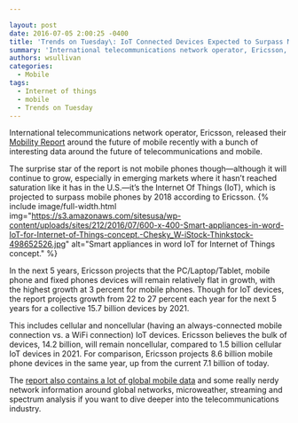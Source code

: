 ```yaml
---

layout: post
date: 2016-07-05 2:00:25 -0400
title: 'Trends on Tuesday\: IoT Connected Devices Expected to Surpass Mobile Phones by 2018'
summary: 'International telecommunications network operator, Ericsson, released their Mobility Report around the future of mobile recently with a bunch of interesting data around the future of telecommunications and mobile. The surprise star of the report is not mobile phones though&mdash;although it will continue to grow, especially in emerging markets where it hasn&rsquo;t reached saturation like it'
authors: wsullivan
categories:
  - Mobile
tags:
  - Internet of things
  - mobile
  - Trends on Tuesday
---
```


International telecommunications network operator, Ericsson, released their [Mobility Report](https://www.ericsson.com/mobility-report) around the future of mobile recently with a bunch of interesting data around the future of telecommunications and mobile.

The surprise star of the report is not mobile phones though—although it will continue to grow, especially in emerging markets where it hasn’t reached saturation like it has in the U.S.—it’s the Internet Of Things (IoT), which is projected to surpass mobile phones by 2018 according to Ericsson. 
{% include image/full-width.html img="https://s3.amazonaws.com/sitesusa/wp-content/uploads/sites/212/2016/07/600-x-400-Smart-appliances-in-word-IoT-for-Internet-of-Things-concept.-Chesky_W-iStock-Thinkstock-498652526.jpg" alt="Smart appliances in word IoT for Internet of Things concept." %} 

In the next 5 years, Ericsson projects that the PC/Laptop/Tablet, mobile phone and fixed phones devices will remain relatively flat in growth, with the highest growth at 3 percent for mobile phones. Though for IoT devices, the report projects growth from 22 to 27 percent each year for the next 5 years for a collective 15.7 billion devices by 2021.

This includes cellular and noncellular (having an always-connected mobile connection vs. a WiFi connection) IoT devices. Ericsson believes the bulk of devices, 14.2 billion, will remain noncellular, compared to 1.5 billion cellular IoT devices in 2021. For comparison, Ericsson projects 8.6 billion mobile phone devices in the same year, up from the current 7.1 billion of today.

The [report also contains a lot of global mobile data](https://www.ericsson.com/res/docs/2016/ericsson-mobility-report-2016.pdf) and some really nerdy network information around global networks, microweather, streaming and spectrum analysis if you want to dive deeper into the telecommunications industry.